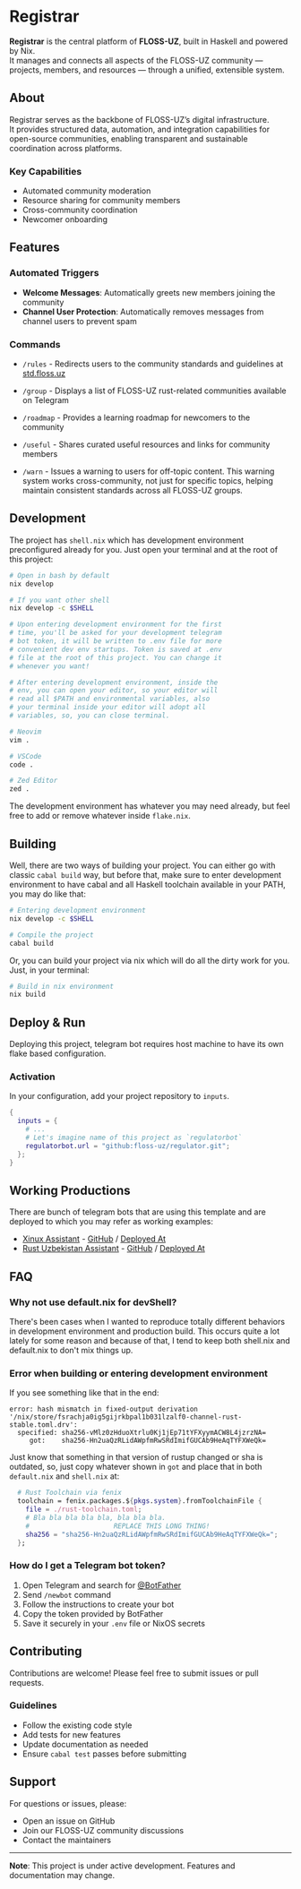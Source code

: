 # Registrar

**Registrar** is the central platform of **FLOSS-UZ**, built in Haskell and powered by Nix.  
It manages and connects all aspects of the FLOSS-UZ community — projects, members, and resources — through a unified, extensible system.

## About

Registrar serves as the backbone of FLOSS-UZ’s digital infrastructure.  
It provides structured data, automation, and integration capabilities for open-source communities, enabling transparent and sustainable coordination across platforms.

### Key Capabilities
- Automated community moderation
- Resource sharing for community members
- Cross-community coordination
- Newcomer onboarding

## Features

### Automated Triggers
- **Welcome Messages**: Automatically greets new members joining the community
- **Channel User Protection**: Automatically removes messages from channel users to prevent spam

### Commands

- `/rules` -
Redirects users to the community standards and guidelines at [std.floss.uz](https://std.floss.uz)

- `/group` -
Displays a list of FLOSS-UZ rust-related communities available on Telegram

- `/roadmap` -
Provides a learning roadmap for newcomers to the community

- `/useful` -
Shares curated useful resources and links for community members

- `/warn` -
Issues a warning to users for off-topic content. This warning system works cross-community, not just for specific topics, helping maintain consistent standards across all FLOSS-UZ groups.

## Development

The project has `shell.nix` which has development environment preconfigured already for you. Just open your terminal and at the root of this project:

```bash
# Open in bash by default
nix develop

# If you want other shell
nix develop -c $SHELL

# Upon entering development environment for the first
# time, you'll be asked for your development telegram
# bot token, it will be written to .env file for more
# convenient dev env startups. Token is saved at .env
# file at the root of this project. You can change it
# whenever you want!

# After entering development environment, inside the
# env, you can open your editor, so your editor will
# read all $PATH and environmental variables, also
# your terminal inside your editor will adopt all
# variables, so, you can close terminal.

# Neovim
vim .

# VSCode
code .

# Zed Editor
zed .
```

The development environment has whatever you may need already, but feel free to add or remove whatever inside `flake.nix`.

## Building

Well, there are two ways of building your project. You can either go with classic `cabal build` way, but before that, make sure to enter development environment to have cabal and all Haskell toolchain available in your PATH, you may do like that:

```bash
# Entering development environment
nix develop -c $SHELL

# Compile the project
cabal build
```

Or, you can build your project via nix which will do all the dirty work for you. Just, in your terminal:

```bash
# Build in nix environment
nix build
```

## Deploy & Run

Deploying this project, telegram bot requires host machine to have its own flake based configuration.

### Activation

In your configuration, add your project repository to `inputs`.

```nix
{
  inputs = {
    # ...
    # Let's imagine name of this project as `regulatorbot`
    regulatorbot.url = "github:floss-uz/regulator.git";
  };
}
```

## Working Productions

There are bunch of telegram bots that are using this template and are deployed to which you may refer as working examples:

- [Xinux Assistant](https://t.me/xinuxmgrbot) - [GitHub](https://github.com/xinux-org/telegram) / [Deployed At](https://github.com/kolyma-labs/instances/blob/main/nixos/kolyma-2/services/xinux.nix)
- [Rust Uzbekistan Assistant](https://t.me/rustaceanbot) - [GitHub](https://github.com/rust-lang-uz/telegram) / [Deployed At](https://github.com/kolyma-labs/instances/blob/main/nixos/kolyma-2/services/rustina.nix)

## FAQ

### Why not use default.nix for devShell?

There's been cases when I wanted to reproduce totally different behaviors in development environment and production build. This occurs quite a lot lately for some reason and because of that, I tend to keep both shell.nix and default.nix to don't mix things up.

### Error when building or entering development environment

If you see something like that in the end:

```
error: hash mismatch in fixed-output derivation '/nix/store/fsrachja0ig5gijrkbpal1b031lzalf0-channel-rust-stable.toml.drv':
  specified: sha256-vMlz0zHduoXtrlu0Kj1jEp71tYFXyymACW8L4jzrzNA=
     got:    sha256-Hn2uaQzRLidAWpfmRwSRdImifGUCAb9HeAqTYFXWeQk=
```

Just know that something in that version of rustup changed or sha is outdated, so, just copy whatever shown in `got` and place that in both `default.nix` and `shell.nix` at:

```nix
  # Rust Toolchain via fenix
  toolchain = fenix.packages.${pkgs.system}.fromToolchainFile {
    file = ./rust-toolchain.toml;
    # Bla bla bla bla bla, bla bla bla.
    #                     REPLACE THIS LONG THING!
    sha256 = "sha256-Hn2uaQzRLidAWpfmRwSRdImifGUCAb9HeAqTYFXWeQk=";
  };
```

### How do I get a Telegram bot token?

1. Open Telegram and search for [@BotFather](https://t.me/botfather)
2. Send `/newbot` command
3. Follow the instructions to create your bot
4. Copy the token provided by BotFather
5. Save it securely in your `.env` file or NixOS secrets

## Contributing

Contributions are welcome! Please feel free to submit issues or pull requests.

### Guidelines
- Follow the existing code style
- Add tests for new features
- Update documentation as needed
- Ensure `cabal test` passes before submitting

## Support

For questions or issues, please:
- Open an issue on GitHub
- Join our FLOSS-UZ community discussions
- Contact the maintainers

---

**Note**: This project is under active development. Features and documentation may change.

[Xinux Community]: https://github.com/xinux-org
[available default options]: #available-default-options
